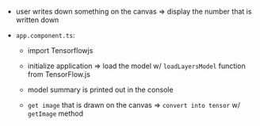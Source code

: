 


- user writes down something on the canvas => display the number that is written down 


- `app.component.ts`: 

  - import Tensorflowjs

  - initialize application => load the model w/ `loadLayersModel` function from  TensorFlow.js

  - model summary is printed out in the console

  - `get image` that is drawn on the canvas => `convert into tensor` w/ `getImage` method
